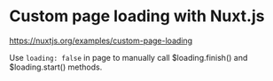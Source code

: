 # Custom page loading with Nuxt.js

https://nuxtjs.org/examples/custom-page-loading

Use `loading: false` in page to manually call $loading.finish() and $loading.start() methods.
